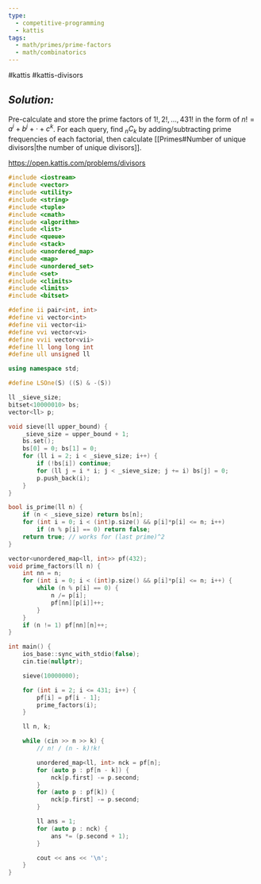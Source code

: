 ```yaml
---
type:
  - competitive-programming
  - kattis
tags:
  - math/primes/prime-factors
  - math/combinatorics
---
```

#kattis #kattis-divisors

## _Solution:_
Pre-calculate and store the prime factors of $1!,2!,\dots,431!$ in the form of $n!=a^i+b^j+\cdot+c^k$. For each query, find $_nC_k$ by adding/subtracting prime frequencies of each factorial, then calculate [[Primes#Number of unique divisors|the number of unique divisors]].

https://open.kattis.com/problems/divisors
```cpp
#include <iostream>
#include <vector>
#include <utility>
#include <string>
#include <tuple>
#include <cmath>
#include <algorithm>
#include <list>
#include <queue>
#include <stack>
#include <unordered_map>
#include <map>
#include <unordered_set>
#include <set>
#include <climits>
#include <limits>
#include <bitset>

#define ii pair<int, int>
#define vi vector<int>
#define vii vector<ii>
#define vvi vector<vi>
#define vvii vector<vii>
#define ll long long int
#define ull unsigned ll

using namespace std;

#define LSOne(S) ((S) & -(S))

ll _sieve_size;
bitset<10000010> bs;
vector<ll> p;

void sieve(ll upper_bound) {
    _sieve_size = upper_bound + 1;
    bs.set();
    bs[0] = 0; bs[1] = 0;
    for (ll i = 2; i < _sieve_size; i++) {
        if (!bs[i]) continue;
        for (ll j = i * i; j < _sieve_size; j += i) bs[j] = 0;
        p.push_back(i);
    }
}

bool is_prime(ll n) {
    if (n < _sieve_size) return bs[n];
    for (int i = 0; i < (int)p.size() && p[i]*p[i] <= n; i++)
        if (n % p[i] == 0) return false;
    return true; // works for (last prime)^2
}

vector<unordered_map<ll, int>> pf(432);
void prime_factors(ll n) {
    int nn = n;
    for (int i = 0; i < (int)p.size() && p[i]*p[i] <= n; i++) {
        while (n % p[i] == 0) {
            n /= p[i];
            pf[nn][p[i]]++;
        }
    }
    if (n != 1) pf[nn][n]++;
}

int main() {
    ios_base::sync_with_stdio(false);
    cin.tie(nullptr);

    sieve(10000000);

    for (int i = 2; i <= 431; i++) {
        pf[i] = pf[i - 1];
        prime_factors(i);
    }

    ll n, k;

    while (cin >> n >> k) {
        // n! / (n - k)!k!

        unordered_map<ll, int> nck = pf[n];
        for (auto p : pf[n - k]) {
            nck[p.first] -= p.second;
        }
        for (auto p : pf[k]) {
            nck[p.first] -= p.second;
        }

        ll ans = 1;
        for (auto p : nck) {
            ans *= (p.second + 1);
        }

        cout << ans << '\n';
    }
}
```